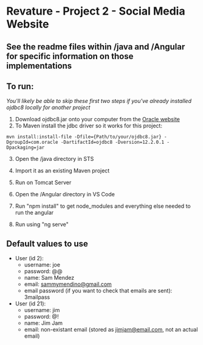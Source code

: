 # Revature - Project 2 - Social Media Website

## See the readme files within /java and /Angular for specific information on those implementations

## To run:

*You'll likely be able to skip these first two steps if you've already installed ojdbc8 locally for another project*
1. Download ojdbc8.jar onto your computer from the [Oracle website](http://www.oracle.com/technetwork/database/features/jdbc/jdbc-ucp-122-3110062.html)
2. To Maven install the jdbc driver so it works for this project:
```
mvn install:install-file -Dfile={Path/to/your/ojdbc8.jar} -DgroupId=com.oracle -DartifactId=ojdbc8 -Dversion=12.2.0.1 -Dpackaging=jar
```

3. Open the /java directory in STS
4. Import it as an existing Maven project
5. Run on Tomcat Server

6. Open the /Angular directory in VS Code
7. Run "npm install" to get node_modules and everything else needed to run the angular
8. Run using "ng serve"

## Default values to use
- User (id 2):
	- username: joe
	- password: @@
	- name: Sam Mendez
	- email: sammymendino@gmail.com
	- email password (if you want to check that emails are sent): 3mailpass
- User (id 21):
	- username: jim
	- password: @!
	- name: Jim Jam
	- email: non-existant email (stored as jimjam@email.com, not an actual email)